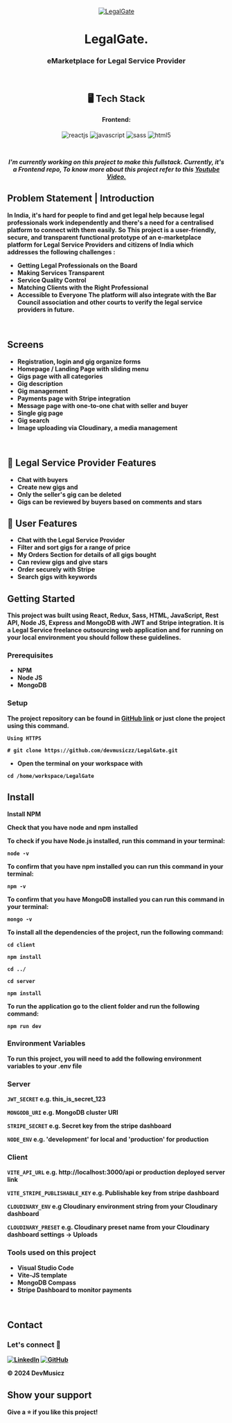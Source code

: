 <div align="center">
  <br />
    <a href="https://ibb.co/d4GgJfr"><img src="https://i.ibb.co/hFDf1gy/Screenshot-172.png" alt="LegalGate" border="0"></a>
    </a>
  <br />
</div>
<h1 align="center">LegalGate.</h1>

<h3 align="center">eMarketplace for Legal Service Provider</h3>

<br />

<h2 align="center">🖥️ Tech Stack</h2>

<h4 align="center">Frontend:</h4>

<p align="center">
  <img src="https://img.shields.io/badge/React-20232A?style=for-the-badge&logo=react&logoColor=61DAFB" alt="reactjs" />
  <img src="https://img.shields.io/badge/JavaScript-323330?style=for-the-badge&logo=javascript&logoColor=F7DF1E" alt="javascript" />
  <img src="https://img.shields.io/badge/Sass-CC6699?style=for-the-badge&logo=sass&logoColor=white" alt="sass" />
  <img src="https://img.shields.io/badge/HTML5-E34F26?style=for-the-badge&logo=html5&logoColor=white" alt="html5" />
</p>

<br />
<p align="center">
  <em>
    <b>I'm currently working on this project to make this fullstack. Currently, it's a Frontend repo, To know more about this project refer to this <a href="https://www.youtube.com/watch?v=sFiag3bfncQ" target="_blank"><b>Youtube Video.</b></a> 
  </em>
</p>

## <a name="introduction">Problem Statement | Introduction</a>
In India, it's hard for people to find and get legal help because legal professionals work independently and there's a need for a centralised platform to connect with them easily. 
So This project is a user-friendly, secure, and transparent functional prototype of an e-marketplace platform for Legal Service Providers and citizens of India which addresses the following challenges :
- Getting Legal Professionals on the Board
- Making Services Transparent 
- Service Quality Control
- Matching Clients with the Right Professional
- Accessible to Everyone
The platform will also integrate with the Bar Council association and other courts to verify the legal service providers in future.

<br />

## Screens

- Registration, login and gig organize forms
- Homepage / Landing Page with sliding menu
- Gigs page with all categories
- Gig description
- Gig management
- Payments page with Stripe integration
- Message page with one-to-one chat with seller and buyer
- Single gig page
- Gig search
- Image uploading via Cloudinary, a media management

<br />

## 🚀 Legal Service Provider Features

- Chat with buyers
- Create new gigs and
- Only the seller's gig can be deleted
- Gigs can be reviewed by buyers based on comments and stars

## 🚀 User Features

- Chat with the Legal Service Provider
- Filter and sort gigs for a range of price
- My Orders Section for details of all gigs bought
- Can review gigs and give stars
- Order securely with Stripe
- Search gigs with keywords

## Getting Started

This project was built using React, Redux, Sass, HTML, JavaScript, Rest API, Node JS, Express and MongoDB with JWT and Stripe integration. It is a Legal Service freelance outsourcing web application and for running on your local environment you should follow these guidelines.

### Prerequisites

- NPM
- Node JS
- MongoDB

### Setup

The project repository can be found in [GitHub link](https://github.com/devmusiczz/LegalGate) or just clone the project using this command.

```
Using HTTPS

# git clone https://github.com/devmusiczz/LegalGate.git
```

- Open the terminal on your workspace with

```
cd /home/workspace/LegalGate
```

## Install

Install NPM

Check that you have node and npm installed

To check if you have Node.js installed, run this command in your terminal:

```
node -v
```

To confirm that you have npm installed you can run this command in your terminal:

```
npm -v
```

To confirm that you have MongoDB installed you can run this command in your terminal:

```
mongo -v
```

To install all the dependencies of the project, run the following command:

```
cd client

npm install

cd ../

cd server

npm install
```

To run the application go to the client folder and run the following command:

```
npm run dev
```

### Environment Variables

To run this project, you will need to add the following environment variables to your .env file

### Server

`JWT_SECRET`
e.g. this_is_secret_123

`MONGODB_URI`
e.g. MongoDB cluster URI

`STRIPE_SECRET`
e.g. Secret key from the stripe dashboard

`NODE_ENV`
e.g. 'development' for local and 'production' for production

### Client

`VITE_API_URL`
e.g. http://localhost:3000/api or production deployed server link

`VITE_STRIPE_PUBLISHABLE_KEY`
e.g. Publishable key from stripe dashboard

`CLOUDINARY_ENV`
e.g Cloudinary environment string from your Cloudinary dashboard

`CLOUDINARY_PRESET`
e.g. Cloudinary preset name from your Cloudinary dashboard settings -> Uploads

### Tools used on this project

- Visual Studio Code
- Vite-JS template
- MongoDB Compass
- Stripe Dashboard to monitor payments

<br />

## Contact

### Let's connect 🤝 <br />
[![LinkedIn](https://img.shields.io/badge/Shrawan-0077B5?style=for-the-badge&logo=linkedin&logoColor=white)](https://www.linkedin.com/in/shrawankumaryadv/)
[![GitHub](https://img.shields.io/badge/Shrawan-20232A?style=for-the-badge&logo=Github&logoColor=white)](https://github.com/shrawanyadkr2)

© 2024 DevMusicz

## Show your support

Give a ⭐️ if you like this project!
